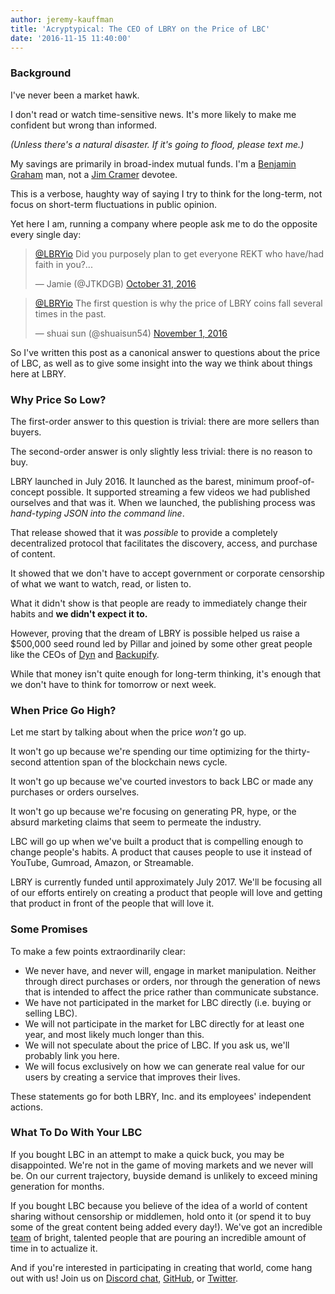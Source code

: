 ```yaml
---
author: jeremy-kauffman
title: 'Acryptypical: The CEO of LBRY on the Price of LBC'
date: '2016-11-15 11:40:00'
---
```


### Background
I've never been a market hawk.

I don't read or watch time-sensitive news. It's more likely to make me confident but wrong than informed.

*(Unless there's a natural disaster. If it's going to flood, please text me.)*

My savings are primarily in broad-index mutual funds. I'm a [Benjamin Graham](https://en.wikipedia.org/wiki/The_Intelligent_Investor) man, not a [Jim Cramer](https://www.youtube.com/watch?v=NkytKDzCEeU&t=52s) devotee.

This is a verbose, haughty way of saying I try to think for the long-term, not focus on short-term fluctuations in public opinion.

Yet here I am, running a company where people ask me to do the opposite every single day:

<div class="spacer1">
<blockquote class="twitter-tweet" data-lang="en" data-conversation="none"><p lang="en" dir="ltr"><a href="https://twitter.com/LBRYio">@LBRYio</a> Did you purposely plan to get everyone REKT who have/had faith in you?...</p>&mdash; Jamie (@JTKDGB) <a href="https://twitter.com/JTKDGB/status/793092411467726852">October 31, 2016</a></blockquote>
<blockquote class="twitter-tweet" data-lang="en" data-conversation="none"><p lang="en" dir="ltr"><a href="https://twitter.com/LBRYio">@LBRYio</a> The first question is why the price of LBRY coins fall several times in the past.</p>&mdash; shuai sun (@shuaisun54) <a href="https://twitter.com/shuaisun54/status/793385272817750016">November 1, 2016</a></blockquote>
</div>

So I've written this post as a canonical answer to questions about the price of LBC, as well as to give some insight into the way we think about things here at LBRY.

### Why Price So Low?
The first-order answer to this question is trivial: there are more sellers than buyers.

The second-order answer is only slightly less trivial: there is no reason to buy.

LBRY launched in July 2016. It launched as the barest, minimum proof-of-concept possible. It supported streaming a few videos we had published ourselves and that was it. When we launched, the publishing process was *hand-typing JSON into the command line*.

That release showed that it was *possible* to provide a completely decentralized protocol that facilitates the discovery, access, and purchase of content.

It showed that we don't have to accept government or corporate censorship of what we want to watch, read, or listen to.

What it didn't show is that people are ready to immediately change their habits and **we didn't expect it to.**

However, proving that the dream of LBRY is possible helped us raise a $500,000 seed round led by Pillar and joined by some other great people like the CEOs of [Dyn](https://dyn.com) and [Backupify](https://en.wikipedia.org/wiki/Backupify).

While that money isn't quite enough for long-term thinking, it's enough that we don't have to think for tomorrow or next week.

### When Price Go High?

Let me start by talking about when the price *won't* go up.

It won't go up because we're spending our time optimizing for the thirty-second attention span of the blockchain news cycle.

It won't go up because we've courted investors to back LBC or made any purchases or orders ourselves.

It won't go up because we're focusing on generating PR, hype, or the absurd marketing claims that seem to permeate the industry.

LBC will go up when we've built a product that is compelling enough to change people's habits. A product that causes people to use it instead of YouTube, Gumroad, Amazon, or Streamable.

LBRY is currently funded until approximately July 2017. We'll be focusing all of our efforts entirely on creating a product that people will love and getting that product in front of the people that will love it.

### Some Promises

To make a few points extraordinarily clear:

- We never have, and never will, engage in market manipulation. Neither through direct purchases or orders, nor through the generation of news that is intended to affect the price rather than communicate substance.
- We have not participated in the market for LBC directly (i.e. buying or selling LBC).
- We will not participate in the market for LBC directly for at least one year, and most likely much longer than this.
- We will not speculate about the price of LBC. If you ask us, we'll probably link you here.
- We will focus exclusively on how we can generate real value for our users by creating a service that improves their lives.

These statements go for both LBRY, Inc. and its employees' independent actions.

### What To Do With Your LBC

If you bought LBC in an attempt to make a quick buck, you may be disappointed. We're not in the game of moving markets and we never will be. On our current trajectory, buyside demand is unlikely to exceed mining generation for months.

If you bought LBC because you believe of the idea of a world of content sharing without censorship or middlemen, hold onto it (or spend it to buy some of the great content being added every day!). We've got an incredible [team](https://lbry.io/team) of bright, talented people that are pouring an incredible amount of time in to actualize it.

And if you're interested in participating in creating that world, come hang out with us! Join us on [Discord chat](https://chat.lbry.io), [GitHub](https://github.com/lbryio), or [Twitter](https://twitter.com/lbryio).
